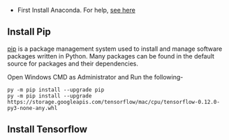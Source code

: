 - First Install Anaconda. For help, [see here](https://github.com/NeloyNSU/Install-Anaconda-on-Windows-10/blob/master/README.md)


## Install Pip

[pip](https://en.wikipedia.org/wiki/Pip_(package_manager)) is a package management system used to install and manage software packages written in Python. 
Many packages can be found in the default source for packages and their dependencies.

Open Windows CMD as Administrator and Run the following-

```
py -m pip install --upgrade pip
py -m pip install --upgrade https://storage.googleapis.com/tensorflow/mac/cpu/tensorflow-0.12.0-py3-none-any.whl

```

## Install Tensorflow
